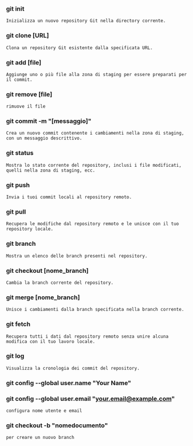### git init 

`Inizializza un nuovo repository Git nella directory corrente. `

### git clone [URL]
`Clona un repository Git esistente dalla specificata URL.`

### git add [file]
 `Aggiunge uno o più file alla zona di staging per essere preparati per il commit.`

### git remove [file]
 `rimuove il file`

### git commit -m "[messaggio]"
 `Crea un nuovo commit contenente i cambiamenti nella zona di staging, con un messaggio descrittivo.`

### git status
 `Mostra lo stato corrente del repository, inclusi i file modificati, quelli nella zona di staging, ecc.`

### git push
 `Invia i tuoi commit locali al repository remoto.`

### git pull
`Recupera le modifiche dal repository remoto e le unisce con il tuo repository locale.`

### git branch
 `Mostra un elenco delle branch presenti nel repository.`

### git checkout [nome_branch]
 `Cambia la branch corrente del repository.`

### git merge [nome_branch]
 `Unisce i cambiamenti dalla branch specificata nella branch corrente.`

### git fetch
 `Recupera tutti i dati dal repository remoto senza unire alcuna modifica con il tuo lavoro locale.`

### git log
 `Visualizza la cronologia dei commit del repository.`

  ### git config --global user.name "Your Name"
  ### git config --global user.email "your.email@example.com" 
  `configura nome utente e email`
   
### git checkout -b "nomedocumento"
 `per creare un nuovo branch`
